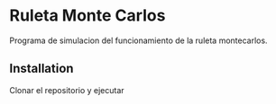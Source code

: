 # Ruleta Monte Carlos

Programa de simulacion del funcionamiento de la ruleta montecarlos.

## Installation

Clonar el repositorio y ejecutar